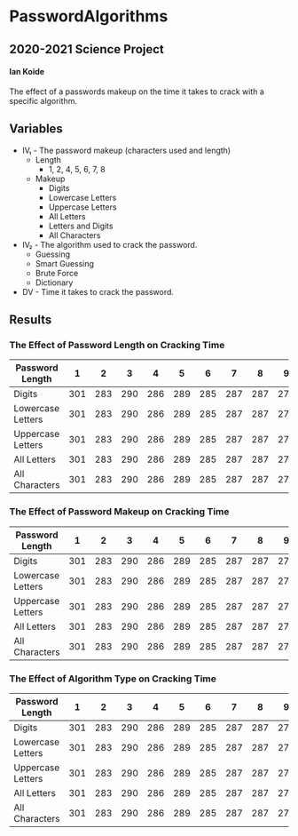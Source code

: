 # PasswordAlgorithms
## 2020-2021 Science Project
#### Ian Koide

The effect of a passwords makeup on the time it takes to crack with a specific algorithm.

## Variables

- IV₁ - The password makeup (characters used and length)
  - Length
    - 1, 2, 4, 5, 6, 7, 8
  - Makeup
    - Digits
    - Lowercase Letters
    - Uppercase Letters
    - All Letters
    - Letters and Digits
    - All Characters
- IV₂ - The algorithm used to crack the password.
  - Guessing
  - Smart Guessing
  - Brute Force
  - Dictionary
- DV - Time it takes to crack the password.

## Results

### The Effect of Password Length on Cracking Time

Password Length | 1 | 2 | 3 | 4 | 5 | 6 | 7 | 8 | 9 | 10 | 11
--- | --- | --- | --- |--- |--- |--- |--- |--- |--- |--- |---
Digits | 301 | 283 | 290 | 286 | 289 | 285 | 287 | 287 | 272 | 276 | 269
Lowercase Letters | 301 | 283 | 290 | 286 | 289 | 285 | 287 | 287 | 272 | 276 | 269
Uppercase Letters | 301 | 283 | 290 | 286 | 289 | 285 | 287 | 287 | 272 | 276 | 269
All Letters | 301 | 283 | 290 | 286 | 289 | 285 | 287 | 287 | 272 | 276 | 269
All Characters | 301 | 283 | 290 | 286 | 289 | 285 | 287 | 287 | 272 | 276 | 269

### The Effect of Password Makeup on Cracking Time

Password Length | 1 | 2 | 3 | 4 | 5 | 6 | 7 | 8 | 9 | 10 | 11
--- | --- | --- | --- |--- |--- |--- |--- |--- |--- |--- |---
Digits | 301 | 283 | 290 | 286 | 289 | 285 | 287 | 287 | 272 | 276 | 269
Lowercase Letters | 301 | 283 | 290 | 286 | 289 | 285 | 287 | 287 | 272 | 276 | 269
Uppercase Letters | 301 | 283 | 290 | 286 | 289 | 285 | 287 | 287 | 272 | 276 | 269
All Letters | 301 | 283 | 290 | 286 | 289 | 285 | 287 | 287 | 272 | 276 | 269
All Characters | 301 | 283 | 290 | 286 | 289 | 285 | 287 | 287 | 272 | 276 | 269

### The Effect of Algorithm Type on Cracking Time

Password Length | 1 | 2 | 3 | 4 | 5 | 6 | 7 | 8 | 9 | 10 | 11
--- | --- | --- | --- |--- |--- |--- |--- |--- |--- |--- |---
Digits | 301 | 283 | 290 | 286 | 289 | 285 | 287 | 287 | 272 | 276 | 269
Lowercase Letters | 301 | 283 | 290 | 286 | 289 | 285 | 287 | 287 | 272 | 276 | 269
Uppercase Letters | 301 | 283 | 290 | 286 | 289 | 285 | 287 | 287 | 272 | 276 | 269
All Letters | 301 | 283 | 290 | 286 | 289 | 285 | 287 | 287 | 272 | 276 | 269
All Characters | 301 | 283 | 290 | 286 | 289 | 285 | 287 | 287 | 272 | 276 | 269